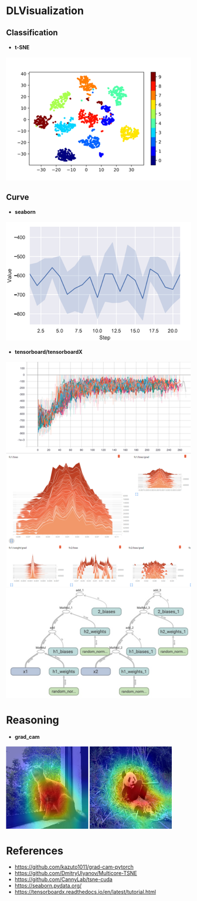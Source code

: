 # DLVisualization

## Classification
* #### t-SNE
![t-SNE](doc/t-SNE.svg)

## Curve
* #### seaborn
![lineplot](doc/lineplot.png)

* #### tensorboard/tensorboardX
![tsb](doc/tsb.svg)
![tsb2](doc/tsb2.jpg)
![tsb3](doc/tsb3.png)

# Reasoning
* #### grad_cam
![grad_cam](doc/grad_cam.png)               ![grad_cam2](doc/grad_cam2.png)

# References
* https://github.com/kazuto1011/grad-cam-pytorch
* https://github.com/DmitryUlyanov/Multicore-TSNE
* https://github.com/CannyLab/tsne-cuda
* https://seaborn.pydata.org/
* https://tensorboardx.readthedocs.io/en/latest/tutorial.html